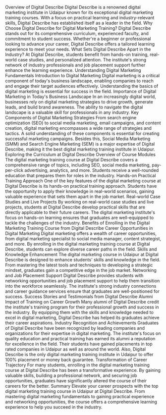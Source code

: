 Overview of Digital Describe
Digital Describe is a renowned digital marketing institute in Udaipur known for its exceptional digital marketing training courses. With a focus on practical learning and industry-relevant skills, Digital Describe has established itself as a leader in the field.
Why Choose Digital Describe for Digital Marketing Training?
Digital Describe stands out for its comprehensive curriculum, experienced faculty, and commitment to student success. Whether're a beginner or professional looking to advance your career, Digital Describe offers a tailored learning experience to meet your needs.
What Sets Digital Describe Apart in the Industry?
At Digital Describe, students benefit from hands-on training, real-world case studies, and personalized attention. The institute's strong network of industry professionals and job placement support further enhance the learning experience.
Understanding Digital Marketing Fundamentals
Introduction to Digital Marketing
Digital marketing is a critical component of today's business landscape, enabling companies to reach and engage their target audiences effectively. Understanding the basics of digital marketing is essential for success in the field.
Importance of Digital Marketing in Today's Business Landscape
In an increasingly digital world, businesses rely on digital marketing strategies to drive growth, generate leads, and build brand awareness. The ability to navigate the digital landscape is a valuable skill for professionals in any industry.
Key Components of Digital Marketing Strategies
From search engine optimization (SEO) to social media marketing, email campaigns, and content creation, digital marketing encompasses a wide range of strategies and tactics. A solid understanding of these components is essential for creating successful marketing campaigns. Besides this, Social Media Marketing (SMM) and Search Engine Marketing (SEM) is a major expertise of Digital Describe, making it the best digital marketing training institute in Udaipur.
Exploring the Curriculum at Digital Describe
Overview of Course Modules
The digital marketing training course at Digital Describe covers a comprehensive range of topics, including SEO, social media marketing, pay-per-click advertising, analytics, and more. Students receive a well-rounded education that prepares them for roles in the industry.
Hands-on Practical Training Approach
One of the key features of the digital marketing course at Digital Describe is its hands-on practical training approach. Students have the opportunity to apply their knowledge in real-world scenarios, gaining valuable experience that sets them apart in the job market.
Real-world Case Studies and Live Projects
By working on real-world case studies and live projects, students at Digital Describe develop practical skills that are directly applicable to their future careers. The digital marketing institute's focus on hands-on learning ensures that graduates are well-equipped to tackle the challenges of the industry.
Benefits of Enrolling in the Digital Marketing Training Course from Digital Describe
Career Opportunities in Digital Marketing
Digital marketing offers a wealth of career opportunities, from digital marketing specialist to social media manager, content strategist, and more. By enrolling in the digital marketing training course at Digital Describe, students can explore diverse career paths in the field.
Skills and Knowledge Enhancement
The digital marketing course in Udaipur at Digital Describe is designed to enhance students' skills and knowledge in the field. From mastering the latest tools and techniques to developing a strategic mindset, graduates gain a competitive edge in the job market.
Networking and Job Placement Support
Digital Describe provides students with networking opportunities and job placement support to help them transition into the workforce seamlessly. The institute's strong industry connections and career guidance services ensure that graduates are well-positioned for success.
Success Stories and Testimonials from Digital Describe Alumni
Impact of Training on Career Growth
Many alumni of Digital Describe credit the institute's training program for their professional growth and success in the industry. By equipping them with the skills and knowledge needed to excel in digital marketing, Digital Describe has helped its graduates achieve their career aspirations.
Industry Recognition and Achievements
Graduates of Digital Describe have been recognized by leading companies and organizations for their expertise in digital marketing. The institute's focus on quality education and practical training has earned its alumni a reputation for excellence in the field. Their students have gained placements in top rated companies in Udaipur as well as around the world. Also, Digital Describe is the only digital marketing training institute in Udaipur to offer 100% placement or money back guarantee.
Transformation of Career Trajectory
For many students, enrolling in the digital marketing training course at Digital Describe has been a transformative experience. By gaining valuable skills, building a professional network, and securing job opportunities, graduates have significantly altered the course of their careers for the better.
Summary
Elevate your career prospects with the top digital marketing training course in Udaipur at Digital Describe. From mastering digital marketing fundamentals to gaining practical experience and networking opportunities, the course offers a comprehensive learning experience to help you succeed in the industry.
